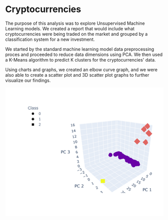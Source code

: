 # Cryptocurrencies

The purpose of this analysis was to explore Unsupervised Machine Learning models. We created a report that would include what cryptocurrencies were being traded on the market and grouped by a classification system for a new investment. 

We started by the standard machine learning model data preprocessing proces and proceeded to reduce data dimensions using PCA. We then used a K-Means algorithm to predict K clusters for the cryptocurrencies' data. 

Using charts and graphs, we created an elbow curve graph, and we were also able to create a scatter plot and 3D scatter plot graphs to further visualize our findings.

![crypto3d](https://github.com/rainmannyc/Cryptocurrencies/blob/cf41822a1a7b0fc54d3885330e48720602022daf/Resources/scatter_3d.png)